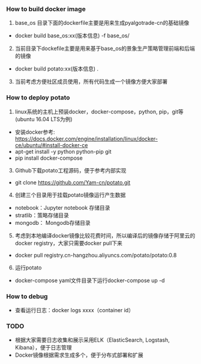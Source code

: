 ### How to build docker image
1. base_os 目录下面的dockerfile主要是用来生成pyalgotrade-cn的基础镜像
  * docker build base_os:xx(版本信息) -f base_os/

2. 当前目录下dockefile主要是用来基于base_os的景象生产策略管理前端和后端的镜像
  * docker build potato:xx(版本信息) .

3. 当前考虑方便社区成员使用，所有代码生成一个镜像方便大家部署

### How to deploy potato
1. linux系统的主机上预装docker，docker-compose，python, pip，git等(ubuntu 16.04 LTS为例)
  * 安装docker参考: https://docs.docker.com/engine/installation/linux/docker-ce/ubuntu/#install-docker-ce
  * apt-get install -y python python-pip git
  * pip install docker-compose

3. Github下载potato工程源码，便于参考内部实现
  * git clone https://github.com/Yam-cn/potato.git

4. 创建三个目录用于挂载potato镜像运行产生数据
  * notebook：Jupyter notebook 存储目录
  * stratlib：策略存储目录
  * mongodb： Mongodb存储目录

5. 考虑到本地编译docker镜像比较花费时间，所以编译后的镜像存储于阿里云的docker registry，大家只需要docker pull下来
  * docker pull registry.cn-hangzhou.aliyuncs.com/potato/potato:0.8

6. 运行potato
  * docker-compose yaml文件目录下运行docker-compose up -d

### How to debug
  * 查看运行日志：docker logs xxxx（container id）

### TODO
  * 根据大家需要日志收集和展示采用ELK（ElasticSearch, Logstash, Kibana），便于日志管理
  * Docker镜像根据需求生成多个，便于分布式部署和扩展
